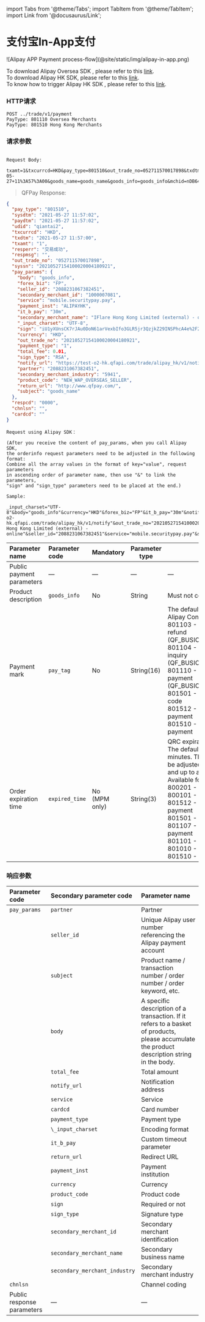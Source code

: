 import Tabs from '@theme/Tabs';
import TabItem from '@theme/TabItem';
import Link from '@docusaurus/Link';

# 支付宝In-App支付

<Link to="/img/alipay-in-app.png" target="_blank">![Alipay APP Payment process-flow](@site/static/img/alipay-in-app.png)</Link>

To download Alipay Oversea SDK , please refer to this [link](https://global.alipay.com./ac/app/client_integration). <br/>
To download Alipay HK SDK, please refer to this [link](https://global.alipay.com./ac/app_hk/download). <br/>
To know how to trigger Alipay HK SDK , please refer to this [link](https://global.alipay.com./ac/hkapi/securitypay_pay).

### HTTP请求

`POST ../trade/v1/payment` <br/>
`PayType: 801110 Oversea Merchants` <br/>
`PayType: 801510 Hong Kong Merchants`

### 请求参数

```plaintext

Request Body:

txamt=1&txcurrcd=HKD&pay_type=801510&out_trade_no=052711570017898&txdtm=2021-05-27+11%3A57%3A00&goods_name=goods_name&goods_info=goods_info&mchid=nDB64h9qJ1An&trade_name=trade_name&goods_detail=goods_detail&return_url=http%3A%2F%2Fwww.qfpay.com%2F&pay_tag=ALIPAYHK&seller_id=testoverseas9191%40alipay.com

```

> QFPay Response:

```json
{
  "pay_type": "801510",
  "sysdtm": "2021-05-27 11:57:02",
  "paydtm": "2021-05-27 11:57:02",
  "udid": "qiantai2",
  "txcurrcd": "HKD",
  "txdtm": "2021-05-27 11:57:00",
  "txamt": "1",
  "resperr": "交易成功",
  "respmsg": "",
  "out_trade_no": "052711570017898",
  "syssn": "20210527154100020004180921",
  "pay_params": {
    "body": "goods_info",
    "forex_biz": "FP",
    "seller_id": "2088231067382451",
    "secondary_merchant_id": "1000007081",
    "service": "mobile.securitypay.pay",
    "payment_inst": "ALIPAYHK",
    "it_b_pay": "30m",
    "secondary_merchant_name": "IFlare Hong Kong Limited (external) - online",
    "_input_charset": "UTF-8",
    "sign": "iU1yXUnsCK7rJAu0DoN61arVexbIfo3GLR5jr3QzjkZ29INSPhcA4e%2F2%2BdPrsf5huzQAkxVKP0CTfvaGPMYqNkxmhoaJWUH0ZhgYDgKugMvtweBvRqOX2W0h3A%2F%2FIdJuxeyOAuh7bHiuazSB3ZH%2BEQwRGP%2Bkk8Jpha930gHwPtw%3D",
    "currency": "HKD",
    "out_trade_no": "20210527154100020004180921",
    "payment_type": "1",
    "total_fee": 0.01,
    "sign_type": "RSA",
    "notify_url": "https://test-o2-hk.qfapi.com/trade/alipay_hk/v1/notify",
    "partner": "2088231067382451",
    "secondary_merchant_industry": "5941",
    "product_code": "NEW_WAP_OVERSEAS_SELLER",
    "return_url": "http://www.qfpay.com/",
    "subject": "goods_name"
  },
  "respcd": "0000",
  "chnlsn": "",
  "cardcd": ""
}
```

```plaintext
Request using Alipay SDK：

(After you receive the content of pay_params, when you call Alipay SDK, 
the orderinfo request parameters need to be adjusted in the following format:
Combine all the array values in the format of key="value", request parameters 
in ascending order of parameter name, then use "&" to link the parameters, 
"sign" and "sign_type" parameters need to be placed at the end.) 

Sample:

_input_charset="UTF-8"&body="goods_info"&currency="HKD"&forex_biz="FP"&it_b_pay="30m"&notify_url="https://test-o2-hk.qfapi.com/trade/alipay_hk/v1/notify"&out_trade_no="20210527154100020004180921"&partner="2088231067382451"&payment_inst="ALIPAYHK"&payment_type="1"&product_code="NEW_WAP_OVERSEAS_SELLER"&return_url="http://www.qfpay.com/"&secondary_merchant_id="1000007081"&secondary_merchant_industry="5941"&secondary_merchant_name="IFlare Hong Kong Limited (external) - online"&seller_id="2088231067382451"&service="mobile.securitypay.pay"&subject="goods_name"&total_fee="0.01"&sign="iU1yXUnsCK7rJAu0DoN61arVexbIfo3GLR5jr3QzjkZ29INSPhcA4e%2F2%2BdPrsf5huzQAkxVKP0CTfvaGPMYqNkxmhoaJWUH0ZhgYDgKugMvtweBvRqOX2W0h3A%2F%2FIdJuxeyOAuh7bHiuazSB3ZH%2BEQwRGP%2Bkk8Jpha930gHwPtw%3D"&sign_type="RSA"

```

|Parameter name | Parameter code  |Mandatory | Parameter type | Description |
|:----    |:---|:----- |-----   |----   |
|Public payment parameters    |—|— |—   |—   |
|Product description    |`goods_info`|No | String  | Must not contain special characters   |
|Payment mark    |`pay_tag`|No | String(16)  | The default value is: ALIPAYHK<br/>Alipay Continental version: ALIPAYCN<br/>801103 - Alipay overseas online refund (QF_BUSICD_ALIPAY_ONLINE_REFUND)<br/>801104 - Alipay overseas online inquiry (QF_BUSICD_ALIPAY_ONLINE_QUERY)<br/>801110 - Alipay overseas online APP payment (QF_BUSICD_ALIPAY_ONLINE_APP)<br/>801501 - Alipay Hong Kong pc scan code<br/>801512 - Alipay Hong Kong Wap payment<br/>801510 - Alipay Hong Kong APP payment  |
Order expiration time | `expired_time` | No<br/> (MPM only) | String(3)  | QRC expiration time in unit minutes. The default expiration time is 30 minutes. The parameter can manually be adjusted to a minimum of 5 minutes, and up to a maximum of 120 minutes.<br/> Available for: <br/>800201 - WeChat scan code<br/>800101 - Alipay scan code <br/>801512 - Alipay Hong Kong Wap payment<br/>801501 - Alipay Hong Kong scan code<br/>801107 - Alipay overseas Wap payment<br/>801101 - Alipay overseas scan code<br/>801010 - WeChat Hong Kong APP<br/>801510 - Alipay Hong Kong APP

### 响应参数

|Parameter code | Secondary parameter code  | Parameter name |
|:----    |:---|:----- |
| `pay_params`   | `partner`         |Partner |
|              | `seller_id`                    |  Unique Alipay user number referencing the Alipay payment account                        |
|              | `subject`                      | Product name / transaction number / order number / order keyword, etc.                    |
|              | `body`                         | A specific description of a transaction. If it refers to a basket of products, please accumulate the product description string in the body. |
|              | `total_fee`                    | Total amount                                                  |
|              | `notify_url`                   | Notification address                                       |
|              | `service`                      | Service                                                          |
|              | `cardcd`                       | Card number                                   |
|              | `payment_type`                 | Payment type                                  |
|              | `\_input_charset`              | Encoding format                                     |
|              | `it_b_pay`                     | Custom timeout parameter                                |
|              | `return_url`                   | Redirect URL                                   |
|              | `payment_inst`                 | Payment institution                                    |
|              | `currency`                     | Currency                                                       |
|              | `product_code`                 | Product code                                             |
|              | `sign`                         | Required or not                                                 |
|              | `sign_type`                    | Signature type                                                   |
|              | `secondary_merchant_id`        | Secondary merchant identification            |
|              | `secondary_merchant_name`      | Secondary business name                         |
|              | `secondary_merchant_industry`  | Secondary merchant industry                   |
| `chnlsn`       |                              | Channel coding                                                    |
| Public response parameters| —                            | —                                              |
